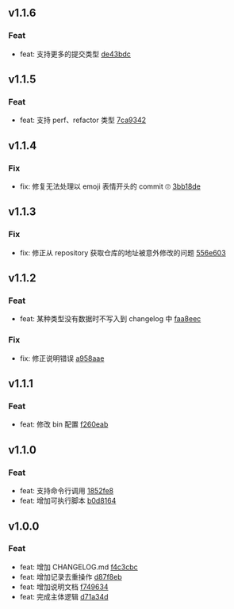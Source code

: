 ## v1.1.6

### Feat
- feat: 支持更多的提交类型 [de43bdc](https://github.com/x-dirve/changelog/commit/de43bdc50e5266668aac84f2f4ca8b0c00df8edf)

## v1.1.5

### Feat
- feat: 支持 perf、refactor 类型 [7ca9342](https://github.com/x-dirve/changelog/commit/7ca934207e69443240143be75dde7af3582ec14d)

## v1.1.4

### Fix
- fix: 修复无法处理以 emoji 表情开头的 commit 🙄️ [3bb18de](https://github.com/x-dirve/changelog/commit/3bb18de61238af8203a92ea075fe0def5e4cd1c2)

## v1.1.3

### Fix
- fix: 修正从 repository 获取仓库的地址被意外修改的问题 [556e603](https://github.com/x-dirve/changelog/commit/556e60362708d070e5a4469cc1fe7cd8a5428c8b)

## v1.1.2

### Feat
- feat: 某种类型没有数据时不写入到 changelog 中 [faa8eec](https://github.com/x-dirve/changelog/commit/faa8eec53039bf0c0cd2729a42f0d1bf4764a1a6)

### Fix
- fix: 修正说明错误 [a958aae](https://github.com/x-dirve/changelog/commit/a958aae197af1472ebb1717db88d8183fe2d8b19)

## v1.1.1

### Feat
- feat: 修改 bin 配置 [f260eab](https://github.com/x-dirve/changelog/commit/f260eabe0a645b12cc090563ff856b2230ab90f3)

## v1.1.0

### Feat
- feat: 支持命令行调用 [1852fe8](https://github.com/x-dirve/changelog/commit/1852fe8d47214808a9467e5421f458d97c789c3c)
- feat: 增加可执行脚本 [b0d8164](https://github.com/x-dirve/changelog/commit/b0d8164a2cd698bdf7c8264752a130b504fbbf35)

## v1.0.0

### Feat
- feat: 增加 CHANGELOG.md [f4c3cbc](https://github.com/x-dirve/changelog/commit/f4c3cbcb47907ee4dc881aacbb997831dee19e70)
- feat: 增加记录去重操作 [d87f8eb](https://github.com/x-dirve/changelog/commit/d87f8eb4cbf96acf6c54813f5d1be9e0ef807cd6)
- feat: 增加说明文档 [f749634](https://github.com/x-dirve/changelog/commit/f7496341587a40faae2515059086d79ca71e853a)
- feat: 完成主体逻辑 [d71a34d](https://github.com/x-dirve/changelog/commit/d71a34d8801541dcbf8bd5b50be3608226df158c)


